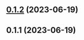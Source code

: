 ## [0.1.2](https://github.com/NathanaelGandhi/labeler-reusable-workflow/compare/v0.1.1...v0.1.2) (2023-06-19)



## 0.1.1 (2023-06-19)



